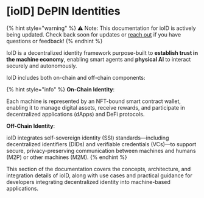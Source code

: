 # \[ioID] DePIN Identities

{% hint style="warning" %}
⚠️ Note: This documentation for ioID is actively being updated. Check back soon for updates or [reach out](../../participate/get-in-touch.md) if you have questions or feedback!
{% endhint %}

IoID is a decentralized identity framework purpose-built to **establish trust in the machine economy**, enabling smart agents and **physical AI** to interact securely and autonomously.&#x20;

IoID includes both on-chain and off-chain components:

{% hint style="info" %}
**On-Chain Identity**:&#x20;

Each machine is represented by an NFT-bound smart contract wallet, enabling it to manage digital assets, receive rewards, and participate in decentralized applications (dApps) and DeFi protocols.

**Off-Chain Identity**:&#x20;

ioID integrates self-sovereign identity (SSI) standards—including decentralized identifiers (DIDs) and verifiable credentials (VCs)—to support secure, privacy-preserving communication between machines and humans (M2P) or other machines (M2M).
{% endhint %}

This section of the documentation covers the concepts, architecture, and integration details of ioID, along with use cases and practical guidance for developers integrating decentralized identity into machine-based applications.
